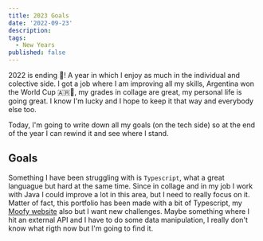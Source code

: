 ```yaml
---
title: 2023 Goals
date: '2022-09-23'
description:
tags:
  - New Years
published: false
---
```


2022 is ending 🍻! A year in which I enjoy as much in the individual and colective side. I got a job where I am improving all my skills, Argentina won the World Cup 🇦🇷🎉, my grades in collage are great, my personal life is going great. I know I'm lucky and I hope to keep it that way and everybody else too.

Today, I'm going to write down all my goals (on the tech side) so at the end of the year I can rewind it and see where I stand.

## Goals

Something I have been struggling with is `Typescript`, what a great languague but hard at the same time. Since in collage and in my job I work with Java I could improve a lot in this area, but I need to really focus on it. Matter of fact, this portfolio has been made with a bit of Typescript, my [Moofy website](https://moofy-commerce.vercel.app/) also but I want new challenges. Maybe something where I hit an external API and I have to do some data manipulation, I really don't know what rigth now but I'm going to find it.
